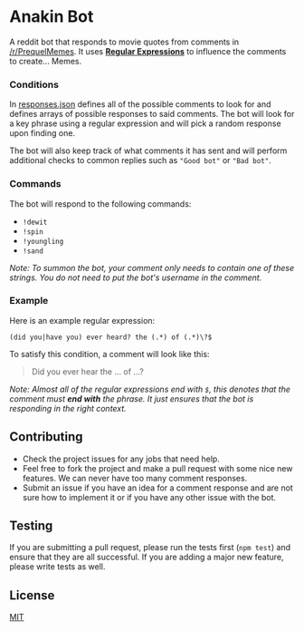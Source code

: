 # Anakin Bot
A reddit bot that responds to movie quotes from comments in [/r/PrequelMemes](https://www.reddit.com/r/PrequelMemes). It uses [**Regular Expressions**](https://en.wikipedia.org/wiki/Regular_expression) to influence the comments to create... Memes.

### Conditions
In [responses.json](responses.json) defines all of the possible comments to look for and defines arrays of possible responses to said comments. The bot will look for a key phrase using a regular expression and will pick a random response upon finding one.

The bot will also keep track of what comments it has sent and will perform additional checks to common replies such as `"Good bot"` or `"Bad bot"`.

### Commands
The bot will respond to the following commands:

- `!dewit`
- `!spin`
- `!youngling`
- `!sand`

*Note: To summon the bot, your comment only needs to contain one of these strings. You do not need to put the bot's username in the comment.*

### Example
Here is an example regular expression:

```
(did you|have you) ever heard? the (.*) of (.*)\?$
```

To satisfy this condition, a comment will look like this:

>Did you ever hear the ... of ...?

*Note: Almost all of the regular expressions end with `$`, this denotes that the comment must **end with** the phrase. It just ensures that the bot is responding in the right context.*

## Contributing
- Check the project issues for any jobs that need help.
- Feel free to fork the project and make a pull request with some nice new features. We can never have too many comment responses.
- Submit an issue if you have an idea for a comment response and are not sure how to implement it or if you have any other issue with the bot.

## Testing
If you are submitting a pull request, please run the tests first (`npm test`) and ensure that they are all successful. If you are adding a major new feature, please write tests as well.

## License
[MIT](LICENSE)